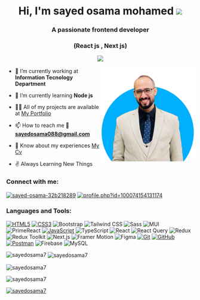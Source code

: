 <h1 align="center">
Hi, I'm sayed osama mohamed
  <img src="https://media.giphy.com/media/hvRJCLFzcasrR4ia7z/giphy.gif" width="30"></h1>

<h3 align="center">A passionate frontend developer</h3>
<h3 align="center">(React js , Next js)</h3>
<p align="center">
  <a href="https://github.com/DenverCoder1/readme-typing-svg"><img src="https://readme-typing-svg.herokuapp.com?lines=Systems+and+Information+Graduated;Front+End+Web+Developer;Freelancer;Always%20learning%20new%20things&center=true&width=380&height=45"></a>
</p>
<img align="right" height="250" width="250"  src="sayed.jpg" alt="sayed-osama" />
<!-- <img align="right" height="300" width="300"  src="https://scontent.faly1-2.fna.fbcdn.net/v/t39.30808-6/451845078_496920922789708_2080687790670195205_n.jpg?_nc_cat=111&ccb=1-7&_nc_sid=6ee11a&_nc_eui2=AeGtnGY3Aml40qvpbbS5T2thaeNpxdx4dChp42nF3Hh0KOj9-EgYVKHew50qujD7ePGClAId3gK0OlYyMqb0wFbU&_nc_ohc=CdGngE-JjKIQ7kNvgFLxvDw&_nc_zt=23&_nc_ht=scontent.faly1-2.fna&_nc_gid=AEt6apEPF4Bx-oacm95YEWb&oh=00_AYCPSb44CMo-h5i6eQzsLLSfYwv4YXmKbmBMMGQeQY3O4g&oe=67129B9B" alt="img" /> -->

- 🔭 I’m currently working at **Information Tecnology Department**

- 🌱 I’m currently learning **Node js**

- 👨‍💻 All of my projects are available at [My Portfolio](https://sayed-osama-portfolio.vercel.app/)

- 📫 How to reach me 📨 **sayedosama088@gmail.com**

- 📄 Know about my experiences [My Cv](https://drive.google.com/file/d/1MO1cvujfyf4uZXn7P3eXwTMQ16uZvY1-/view?usp=drivesdk)

- ✌️ Always Learning New Things

<h3 align="left">Connect with me:</h3>
<p align="left">
<a href="https://linkedin.com/in/sayed-osama-32b218289" target="blank"><img align="center" src="https://raw.githubusercontent.com/rahuldkjain/github-profile-readme-generator/master/src/images/icons/Social/linked-in-alt.svg" alt="sayed-osama-32b218289" height="30" width="40" /></a>
<a href="https://fb.com/profile.php?id=100074154131174" target="blank"><img align="center" src="https://raw.githubusercontent.com/rahuldkjain/github-profile-readme-generator/master/src/images/icons/Social/facebook.svg" alt="profile.php?id=100074154131174" height="30" width="40" /></a>
</p>

<h3 align="left">Languages and Tools:</h3>
<!-- <p align="left"> <a href="https://getbootstrap.com" target="_blank" rel="noreferrer"> <img src="https://raw.githubusercontent.com/devicons/devicon/master/icons/bootstrap/bootstrap-plain-wordmark.svg" alt="bootstrap" width="40" height="40"/> </a> <a href="https://www.w3schools.com/css/" target="_blank" rel="noreferrer"> <img src="https://raw.githubusercontent.com/devicons/devicon/master/icons/css3/css3-original-wordmark.svg" alt="css3" width="40" height="40"/> </a> <a href="https://www.figma.com/" target="_blank" rel="noreferrer"> <img src="https://www.vectorlogo.zone/logos/figma/figma-icon.svg" alt="figma" width="40" height="40"/> </a> <a href="https://firebase.google.com/" target="_blank" rel="noreferrer"> <img src="https://www.vectorlogo.zone/logos/firebase/firebase-icon.svg" alt="firebase" width="40" height="40"/> </a> <a href="https://www.framer.com/" target="_blank" rel="noreferrer"> <img src="https://www.vectorlogo.zone/logos/framer/framer-icon.svg" alt="framer" width="40" height="40"/> </a> <a href="https://git-scm.com/" target="_blank" rel="noreferrer"> <img src="https://www.vectorlogo.zone/logos/git-scm/git-scm-icon.svg" alt="git" width="40" height="40"/> </a> <a href="https://www.w3.org/html/" target="_blank" rel="noreferrer"> <img src="https://raw.githubusercontent.com/devicons/devicon/master/icons/html5/html5-original-wordmark.svg" alt="html5" width="40" height="40"/> </a> <a href="https://developer.mozilla.org/en-US/docs/Web/JavaScript" target="_blank" rel="noreferrer"> <img src="https://raw.githubusercontent.com/devicons/devicon/master/icons/javascript/javascript-original.svg" alt="javascript" width="40" height="40"/> </a> <a href="https://www.mysql.com/" target="_blank" rel="noreferrer"> <img src="https://raw.githubusercontent.com/devicons/devicon/master/icons/mysql/mysql-original-wordmark.svg" alt="mysql" width="40" height="40"/> </a> <a href="https://nextjs.org/" target="_blank" rel="noreferrer"> <img src="https://cdn.worldvectorlogo.com/logos/nextjs-2.svg" alt="nextjs" width="40" height="40"/> </a> <a href="https://postman.com" target="_blank" rel="noreferrer"> <img src="https://www.vectorlogo.zone/logos/getpostman/getpostman-icon.svg" alt="postman" width="40" height="40"/> </a> <a href="https://reactjs.org/" target="_blank" rel="noreferrer"> <img src="https://raw.githubusercontent.com/devicons/devicon/master/icons/react/react-original-wordmark.svg" alt="react" width="40" height="40"/> </a> <a href="https://redux.js.org" target="_blank" rel="noreferrer"> <img src="https://raw.githubusercontent.com/devicons/devicon/master/icons/redux/redux-original.svg" alt="redux" width="40" height="40"/> </a> <a href="https://sass-lang.com" target="_blank" rel="noreferrer"> <img src="https://raw.githubusercontent.com/devicons/devicon/master/icons/sass/sass-original.svg" alt="sass" width="40" height="40"/> </a> <a href="https://tailwindcss.com/" target="_blank" rel="noreferrer"> <img src="https://www.vectorlogo.zone/logos/tailwindcss/tailwindcss-icon.svg" alt="tailwind" width="40" height="40"/> </a>
<a href="https://www.typescriptlang.org/" target="_blank" rel="noreferrer"> <img src="https://raw.githubusercontent.com/devicons/devicon/master/icons/typescript/typescript-original.svg" alt="typescript" width="40" height="40"/> </a> </p> -->


[![HTML5](https://img.shields.io/badge/html5-%23E34F26.svg?style=flat-square&logo=html5&logoColor=white)](https://developer.mozilla.org/en-US/docs/Web/Guide/HTML/HTML5)
[![CSS3](https://img.shields.io/badge/css3-%231572B6.svg?style=flat-square&logo=css3&logoColor=white)](https://developer.mozilla.org/en-US/docs/Web/CSS)
![Bootstrap](https://img.shields.io/badge/-Bootstrap-7952B3?logo=bootstrap&logoColor=white)
![Tailwind CSS](https://img.shields.io/badge/Tailwind%20CSS-38B2AC?style=flat-square&logo=tailwindcss&logoColor=white)
![Sass](https://img.shields.io/badge/Sass-CC6699?style=flat-square&logo=sass&logoColor=white)
![MUI](https://img.shields.io/badge/MUI-007FFF?style=flat-square&logo=mui&logoColor=white)
![PrimeReact](https://img.shields.io/badge/PrimeReact-0072B8?style=flat-square&logo=primereact&logoColor=white)
[![JavaScript](https://img.shields.io/badge/javascript-%23323330.svg?style=flat-square&logo=javascript&logoColor=%23F7DF1E)](https://developer.mozilla.org/en-US/docs/Web/JavaScript)
![TypeScript](https://img.shields.io/badge/-TypeScript-3178C6?logo=typescript&logoColor=white)
![React](https://img.shields.io/badge/React-61DAFB?style=flat-square&logo=react&logoColor=black)
![React Query](https://img.shields.io/badge/React_Query-FF4154?style=flat-square&logo=react&logoColor=white)
![Redux](https://img.shields.io/badge/Redux-764ABC?style=flat-square&logo=redux&logoColor=white)
![Redux Toolkit](https://img.shields.io/badge/Redux%20Toolkit-764ABC?style=flat-square&logo=redux&logoColor=white)
![Next.js](https://img.shields.io/badge/Next.js-000000?style=flat-square&logo=next.js&logoColor=white)
![Framer Motion](https://img.shields.io/badge/Framer%20Motion-FF0081?style=flat-square&logo=framer&logoColor=white)
![Figma](https://img.shields.io/badge/Figma-0AC97F?style=flat-square&logo=figma&logoColor=white)
[![Git](https://img.shields.io/badge/Git-%23F05032.svg?style=flat-square&logo=git&logoColor=white)](https://git-scm.com/)
[![GitHub](https://img.shields.io/badge/GitHub-100000?style=flat-square&logo=github&logoColor=white)](https://github.com/)
[![Postman](https://img.shields.io/badge/Postman-FF6C37?style=flat-square&logo=postman&logoColor=white)](https://www.postman.com/)
![Firebase](https://img.shields.io/badge/Firebase-FFCA28?style=flat-square&logo=firebase&logoColor=white)
![MySQL](https://img.shields.io/badge/MySQL-4479A1?style=flat-square&logo=mysql&logoColor=white)












<p><img align="left" src="https://github-readme-stats.vercel.app/api/top-langs?username=sayedosama7&show_icons=true&locale=en&layout=compact" alt="sayedosama7" /></p>

<p>&nbsp;<img align="center" src="https://github-readme-stats.vercel.app/api?username=sayedosama7&show_icons=true&locale=en" alt="sayedosama7" /></p>

<p><img align="center" src="https://github-readme-streak-stats.herokuapp.com/?user=sayedosama7&" alt="sayedosama7" /></p>

<p align="left"> <img src="https://komarev.com/ghpvc/?username=sayedosama7&label=Profile%20views&color=0e75b6&style=flat" alt="sayedosama7" /> </p>

<p align="left"> <a href="https://github.com/ryo-ma/github-profile-trophy"><img src="https://github-profile-trophy.vercel.app/?username=sayedosama7" alt="sayedosama7" /></a> </p>
